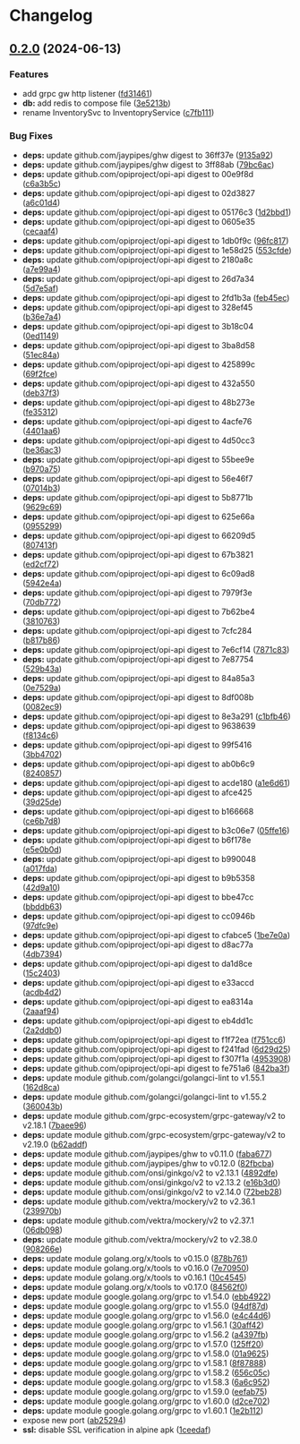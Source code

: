 # Changelog

## [0.2.0](https://github.com/opiproject/opi-smbios-bridge/compare/v0.1.2...v0.2.0) (2024-06-13)


### Features

* add grpc gw http listener ([fd31461](https://github.com/opiproject/opi-smbios-bridge/commit/fd31461b59976f65ec871d220c6213f72ac979bd))
* **db:** add redis to compose file ([3e5213b](https://github.com/opiproject/opi-smbios-bridge/commit/3e5213b70266255b251f6a590797b0e7a6129a44))
* rename InventorySvc to InventopryService ([c7fb111](https://github.com/opiproject/opi-smbios-bridge/commit/c7fb111b359b611c5b195eaa128ca9e8204f5c0c))


### Bug Fixes

* **deps:** update github.com/jaypipes/ghw digest to 36ff37e ([9135a92](https://github.com/opiproject/opi-smbios-bridge/commit/9135a924c8bf7ab4f0bc267c5294ed57fd9c4904))
* **deps:** update github.com/jaypipes/ghw digest to 3ff88ab ([79bc6ac](https://github.com/opiproject/opi-smbios-bridge/commit/79bc6ac37b655d178fb6ae75b0049a8dc37dfe7f))
* **deps:** update github.com/opiproject/opi-api digest to 00e9f8d ([c6a3b5c](https://github.com/opiproject/opi-smbios-bridge/commit/c6a3b5c3d360240d323d832b441a2b434295996a))
* **deps:** update github.com/opiproject/opi-api digest to 02d3827 ([a6c01d4](https://github.com/opiproject/opi-smbios-bridge/commit/a6c01d4a8b19c2592dfdcf0ffac81f06a36814f8))
* **deps:** update github.com/opiproject/opi-api digest to 05176c3 ([1d2bbd1](https://github.com/opiproject/opi-smbios-bridge/commit/1d2bbd19628698f710526a2b19d7059a53a830f3))
* **deps:** update github.com/opiproject/opi-api digest to 0605e35 ([cecaaf4](https://github.com/opiproject/opi-smbios-bridge/commit/cecaaf48927f6321953fdfb26ae13ccd020346ac))
* **deps:** update github.com/opiproject/opi-api digest to 1db0f9c ([96fc817](https://github.com/opiproject/opi-smbios-bridge/commit/96fc817e987dfc145c08d488c59136d2d00ebdd0))
* **deps:** update github.com/opiproject/opi-api digest to 1e58d25 ([553cfde](https://github.com/opiproject/opi-smbios-bridge/commit/553cfde59973643eff110ddeb92414d6d3bec6b9))
* **deps:** update github.com/opiproject/opi-api digest to 2180a8c ([a7e99a4](https://github.com/opiproject/opi-smbios-bridge/commit/a7e99a48c1aee3594727835f70e727b178065cca))
* **deps:** update github.com/opiproject/opi-api digest to 26d7a34 ([5d7e5af](https://github.com/opiproject/opi-smbios-bridge/commit/5d7e5af67e0045f97be3d4ee47f7e085c8281188))
* **deps:** update github.com/opiproject/opi-api digest to 2fd1b3a ([feb45ec](https://github.com/opiproject/opi-smbios-bridge/commit/feb45ecc5578d45553f84b57d4648867602fb3ad))
* **deps:** update github.com/opiproject/opi-api digest to 328ef45 ([b36e7a4](https://github.com/opiproject/opi-smbios-bridge/commit/b36e7a4b727b80e0f46e2ff276967b4513f8c400))
* **deps:** update github.com/opiproject/opi-api digest to 3b18c04 ([0ed1149](https://github.com/opiproject/opi-smbios-bridge/commit/0ed114954e97101a2628223cd77a364831c6d709))
* **deps:** update github.com/opiproject/opi-api digest to 3ba8d58 ([51ec84a](https://github.com/opiproject/opi-smbios-bridge/commit/51ec84a5e36be224a0ff8f6dd5ec35da486f339c))
* **deps:** update github.com/opiproject/opi-api digest to 425899c ([69f2fce](https://github.com/opiproject/opi-smbios-bridge/commit/69f2fce996fb508442c122ab9615368cac26231b))
* **deps:** update github.com/opiproject/opi-api digest to 432a550 ([deb37f3](https://github.com/opiproject/opi-smbios-bridge/commit/deb37f3c455c3d8d84b40ec4e3f7763ec40a99e0))
* **deps:** update github.com/opiproject/opi-api digest to 48b273e ([fe35312](https://github.com/opiproject/opi-smbios-bridge/commit/fe3531272013fefe36b216be8bcde8109122c27e))
* **deps:** update github.com/opiproject/opi-api digest to 4acfe76 ([4401aa6](https://github.com/opiproject/opi-smbios-bridge/commit/4401aa6a3d1aa63880477be4343737bcefb6ba01))
* **deps:** update github.com/opiproject/opi-api digest to 4d50cc3 ([be36ac3](https://github.com/opiproject/opi-smbios-bridge/commit/be36ac3c7a81c9cf369384f9bda12d487de92a5d))
* **deps:** update github.com/opiproject/opi-api digest to 55bee9e ([b970a75](https://github.com/opiproject/opi-smbios-bridge/commit/b970a757e251ef4ab7552a8b39074bfafb99123f))
* **deps:** update github.com/opiproject/opi-api digest to 56e46f7 ([07014b3](https://github.com/opiproject/opi-smbios-bridge/commit/07014b357118f627d6ea1a3f31551e8c39ac11cf))
* **deps:** update github.com/opiproject/opi-api digest to 5b8771b ([9629c69](https://github.com/opiproject/opi-smbios-bridge/commit/9629c69752617d5264e3235677affca2f0e75808))
* **deps:** update github.com/opiproject/opi-api digest to 625e66a ([0955299](https://github.com/opiproject/opi-smbios-bridge/commit/0955299325685e3a407cf6329ab9d33e6cbe66c3))
* **deps:** update github.com/opiproject/opi-api digest to 66209d5 ([807413f](https://github.com/opiproject/opi-smbios-bridge/commit/807413f085081161cad3f4c5aa823204ff4ed1a2))
* **deps:** update github.com/opiproject/opi-api digest to 67b3821 ([ed2cf72](https://github.com/opiproject/opi-smbios-bridge/commit/ed2cf72c2fbf5bd4a07632b2c1a265cfc705b699))
* **deps:** update github.com/opiproject/opi-api digest to 6c09ad8 ([5942e4a](https://github.com/opiproject/opi-smbios-bridge/commit/5942e4a5298e17877940f44bc03b21b6944ad38d))
* **deps:** update github.com/opiproject/opi-api digest to 7979f3e ([70db772](https://github.com/opiproject/opi-smbios-bridge/commit/70db7728f3b678abe365c97a335d85021ca047cb))
* **deps:** update github.com/opiproject/opi-api digest to 7b62be4 ([3810763](https://github.com/opiproject/opi-smbios-bridge/commit/38107633f91d90a8adc7668a96519b5c93f1bc58))
* **deps:** update github.com/opiproject/opi-api digest to 7cfc284 ([b817b86](https://github.com/opiproject/opi-smbios-bridge/commit/b817b867d3c36209c425611af6d5962ace60f245))
* **deps:** update github.com/opiproject/opi-api digest to 7e6cf14 ([7871c83](https://github.com/opiproject/opi-smbios-bridge/commit/7871c83e1437936d1fae3b4ce2b5052ffe7b7fed))
* **deps:** update github.com/opiproject/opi-api digest to 7e87754 ([529b43a](https://github.com/opiproject/opi-smbios-bridge/commit/529b43a24315efad8094ee1b3fe80ef654e7832c))
* **deps:** update github.com/opiproject/opi-api digest to 84a85a3 ([0e7529a](https://github.com/opiproject/opi-smbios-bridge/commit/0e7529a04eae598d9bd18a60262733d6c292dcc5))
* **deps:** update github.com/opiproject/opi-api digest to 8df008b ([0082ec9](https://github.com/opiproject/opi-smbios-bridge/commit/0082ec96846cbad84051a59c4a243521b281f52b))
* **deps:** update github.com/opiproject/opi-api digest to 8e3a291 ([c1bfb46](https://github.com/opiproject/opi-smbios-bridge/commit/c1bfb463f83b3054e67356dd6e0a228c8e171c68))
* **deps:** update github.com/opiproject/opi-api digest to 9638639 ([f8134c6](https://github.com/opiproject/opi-smbios-bridge/commit/f8134c6dd336e0e87f9986c686b18afbe6c475b8))
* **deps:** update github.com/opiproject/opi-api digest to 99f5416 ([3bb4702](https://github.com/opiproject/opi-smbios-bridge/commit/3bb4702f893ff7ea1c206d2b6c18ca09668299d5))
* **deps:** update github.com/opiproject/opi-api digest to ab0b6c9 ([8240857](https://github.com/opiproject/opi-smbios-bridge/commit/82408571f6bd36c2b24d2b193d2369e63d8c4003))
* **deps:** update github.com/opiproject/opi-api digest to acde180 ([a1e6d61](https://github.com/opiproject/opi-smbios-bridge/commit/a1e6d6149426680fc1ebb7b618721cccf1503a34))
* **deps:** update github.com/opiproject/opi-api digest to afce425 ([39d25de](https://github.com/opiproject/opi-smbios-bridge/commit/39d25dec251cfc42567ec8aa12e6ad4ae02679fe))
* **deps:** update github.com/opiproject/opi-api digest to b166668 ([ce6b7d8](https://github.com/opiproject/opi-smbios-bridge/commit/ce6b7d81f3fbbdfad3a41f92f803346e275e80c0))
* **deps:** update github.com/opiproject/opi-api digest to b3c06e7 ([05ffe16](https://github.com/opiproject/opi-smbios-bridge/commit/05ffe16c36c8badbae4878caf15e60684e47d0bf))
* **deps:** update github.com/opiproject/opi-api digest to b6f178e ([e5e0b0d](https://github.com/opiproject/opi-smbios-bridge/commit/e5e0b0d7d5f3ec47e4dc97fbcbf3cda33de595a0))
* **deps:** update github.com/opiproject/opi-api digest to b990048 ([a017fda](https://github.com/opiproject/opi-smbios-bridge/commit/a017fdaa0e055c863d5497c1e5db5ca2be4c2c94))
* **deps:** update github.com/opiproject/opi-api digest to b9b5358 ([42d9a10](https://github.com/opiproject/opi-smbios-bridge/commit/42d9a10eaca6e9b2b6a484227bdd5be35cff61e8))
* **deps:** update github.com/opiproject/opi-api digest to bbe47cc ([bbddb63](https://github.com/opiproject/opi-smbios-bridge/commit/bbddb63221d2be2714f933c07c3586a7379ac6b5))
* **deps:** update github.com/opiproject/opi-api digest to cc0946b ([97dfc9e](https://github.com/opiproject/opi-smbios-bridge/commit/97dfc9e987ee00eaf7dbebd8b84b7e0f776f69ff))
* **deps:** update github.com/opiproject/opi-api digest to cfabce5 ([1be7e0a](https://github.com/opiproject/opi-smbios-bridge/commit/1be7e0a15dd7deca2f367256aaa86e943b03b297))
* **deps:** update github.com/opiproject/opi-api digest to d8ac77a ([4db7394](https://github.com/opiproject/opi-smbios-bridge/commit/4db739456e32bad8a811f4e331e0e38259a22995))
* **deps:** update github.com/opiproject/opi-api digest to da1d8ce ([15c2403](https://github.com/opiproject/opi-smbios-bridge/commit/15c2403013125abaf8a9d55854be0e5ad00446a0))
* **deps:** update github.com/opiproject/opi-api digest to e33accd ([acdb4d2](https://github.com/opiproject/opi-smbios-bridge/commit/acdb4d28e0fcddbce108e568b19b5d6f1cd60b55))
* **deps:** update github.com/opiproject/opi-api digest to ea8314a ([2aaaf94](https://github.com/opiproject/opi-smbios-bridge/commit/2aaaf941417faaddc14c894d0cb5947a8f568652))
* **deps:** update github.com/opiproject/opi-api digest to eb4dd1c ([2a2ddb0](https://github.com/opiproject/opi-smbios-bridge/commit/2a2ddb0438bb4cd17d6e3dcdf6c473634198d8e1))
* **deps:** update github.com/opiproject/opi-api digest to f1f72ea ([f751cc6](https://github.com/opiproject/opi-smbios-bridge/commit/f751cc6bc4772ae49312c5309329296b45feab4f))
* **deps:** update github.com/opiproject/opi-api digest to f241fad ([6d29d25](https://github.com/opiproject/opi-smbios-bridge/commit/6d29d2555383d9b1d76c1a1bd7035e7a89003dab))
* **deps:** update github.com/opiproject/opi-api digest to f307f1a ([4953908](https://github.com/opiproject/opi-smbios-bridge/commit/4953908f3ea6e328f1c2588aaf0d36ce9254cfeb))
* **deps:** update github.com/opiproject/opi-api digest to fe751a6 ([842ba3f](https://github.com/opiproject/opi-smbios-bridge/commit/842ba3fdd025cd80a26ef35477b6b2fbe4531971))
* **deps:** update module github.com/golangci/golangci-lint to v1.55.1 ([162d8ca](https://github.com/opiproject/opi-smbios-bridge/commit/162d8ca30902ed9ee118d7ddb8af8733814f7da6))
* **deps:** update module github.com/golangci/golangci-lint to v1.55.2 ([360043b](https://github.com/opiproject/opi-smbios-bridge/commit/360043b5f6195c9c7bb92deacda29dedf81f8e96))
* **deps:** update module github.com/grpc-ecosystem/grpc-gateway/v2 to v2.18.1 ([7baee96](https://github.com/opiproject/opi-smbios-bridge/commit/7baee96c8f3cfb797ba915e23acbbb7a50e10a5f))
* **deps:** update module github.com/grpc-ecosystem/grpc-gateway/v2 to v2.19.0 ([b62addf](https://github.com/opiproject/opi-smbios-bridge/commit/b62addfae2175532756aeb00dbc188809dde856c))
* **deps:** update module github.com/jaypipes/ghw to v0.11.0 ([faba677](https://github.com/opiproject/opi-smbios-bridge/commit/faba677858e10aa283ff9a3bf8c7473c5a0bfa76))
* **deps:** update module github.com/jaypipes/ghw to v0.12.0 ([82fbcba](https://github.com/opiproject/opi-smbios-bridge/commit/82fbcbaf832d97f3356692475852620da3f8079c))
* **deps:** update module github.com/onsi/ginkgo/v2 to v2.13.1 ([4892dfe](https://github.com/opiproject/opi-smbios-bridge/commit/4892dfe20cb9a7164cfb90aaf69c46e496164f84))
* **deps:** update module github.com/onsi/ginkgo/v2 to v2.13.2 ([e16b3d0](https://github.com/opiproject/opi-smbios-bridge/commit/e16b3d0a2fb5e74c80faf9e48cddd157d041f458))
* **deps:** update module github.com/onsi/ginkgo/v2 to v2.14.0 ([72beb28](https://github.com/opiproject/opi-smbios-bridge/commit/72beb286ccf8f3dfe1a2096d2aacaaf2e549528f))
* **deps:** update module github.com/vektra/mockery/v2 to v2.36.1 ([239970b](https://github.com/opiproject/opi-smbios-bridge/commit/239970bb7331cbcca915106c3b774beed4c7624e))
* **deps:** update module github.com/vektra/mockery/v2 to v2.37.1 ([06db098](https://github.com/opiproject/opi-smbios-bridge/commit/06db09872abd4dffb03eb8541bef6871b923c3ed))
* **deps:** update module github.com/vektra/mockery/v2 to v2.38.0 ([908266e](https://github.com/opiproject/opi-smbios-bridge/commit/908266ea2eae2b4d61509d744ee68f0f449caaaa))
* **deps:** update module golang.org/x/tools to v0.15.0 ([878b761](https://github.com/opiproject/opi-smbios-bridge/commit/878b761ea55aa93fcd9056b5a28ed0126a25609a))
* **deps:** update module golang.org/x/tools to v0.16.0 ([7e70950](https://github.com/opiproject/opi-smbios-bridge/commit/7e709507952ec0d2611898506260b22995bb13a7))
* **deps:** update module golang.org/x/tools to v0.16.1 ([10c4545](https://github.com/opiproject/opi-smbios-bridge/commit/10c4545c39aa61c4f09674bd366e87b5d74ac7da))
* **deps:** update module golang.org/x/tools to v0.17.0 ([84562f0](https://github.com/opiproject/opi-smbios-bridge/commit/84562f047503478a53c82837770a1726063a2216))
* **deps:** update module google.golang.org/grpc to v1.54.0 ([ebb4922](https://github.com/opiproject/opi-smbios-bridge/commit/ebb49221fbc8ac22084fb53ed1b8bd027f04ae4f))
* **deps:** update module google.golang.org/grpc to v1.55.0 ([94df87d](https://github.com/opiproject/opi-smbios-bridge/commit/94df87d39215c6aea1e19ccde19f9e02c67a2bfe))
* **deps:** update module google.golang.org/grpc to v1.56.0 ([e4c44d6](https://github.com/opiproject/opi-smbios-bridge/commit/e4c44d64078afeb365157c1ced270ef7056e193e))
* **deps:** update module google.golang.org/grpc to v1.56.1 ([30aff42](https://github.com/opiproject/opi-smbios-bridge/commit/30aff42858aa5596b210413bd0051cbe2c7eed86))
* **deps:** update module google.golang.org/grpc to v1.56.2 ([a4397fb](https://github.com/opiproject/opi-smbios-bridge/commit/a4397fbfd8002a0a310b49f95388fa3229a5df81))
* **deps:** update module google.golang.org/grpc to v1.57.0 ([125ff20](https://github.com/opiproject/opi-smbios-bridge/commit/125ff20e4798774c707345b6e7293a74c7f7c378))
* **deps:** update module google.golang.org/grpc to v1.58.0 ([01a9625](https://github.com/opiproject/opi-smbios-bridge/commit/01a96254ea12b99e9201f6b4cc27dc6243ecf580))
* **deps:** update module google.golang.org/grpc to v1.58.1 ([8f87888](https://github.com/opiproject/opi-smbios-bridge/commit/8f87888d3542c735465f3f0cbd0b3e72bd7303c5))
* **deps:** update module google.golang.org/grpc to v1.58.2 ([656c05c](https://github.com/opiproject/opi-smbios-bridge/commit/656c05ce360ec69c3cb908cc444135550457bd1f))
* **deps:** update module google.golang.org/grpc to v1.58.3 ([6a6c952](https://github.com/opiproject/opi-smbios-bridge/commit/6a6c9520fb8b04b0884eb8eaf87924e62372f90d))
* **deps:** update module google.golang.org/grpc to v1.59.0 ([eefab75](https://github.com/opiproject/opi-smbios-bridge/commit/eefab75471ec199ca09ef3b198888e6529134df1))
* **deps:** update module google.golang.org/grpc to v1.60.0 ([d2ce702](https://github.com/opiproject/opi-smbios-bridge/commit/d2ce7026ae8e7519b37d433309334b88d3a5152e))
* **deps:** update module google.golang.org/grpc to v1.60.1 ([1e2b112](https://github.com/opiproject/opi-smbios-bridge/commit/1e2b112a5f809503d73ad7f33ee6d73513b2c6a0))
* expose new port ([ab25294](https://github.com/opiproject/opi-smbios-bridge/commit/ab252947b426cc6dc173803f96d7b3b2f5d7a89c))
* **ssl:** disable SSL verification in alpine apk ([1ceedaf](https://github.com/opiproject/opi-smbios-bridge/commit/1ceedafee5db620c57d784253306102f0a42d9db))
